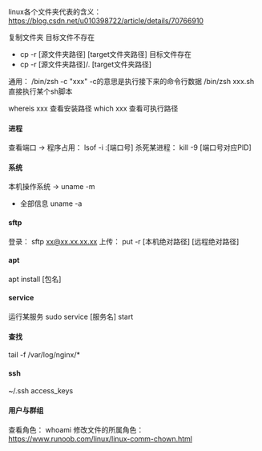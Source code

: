 linux各个文件夹代表的含义： https://blog.csdn.net/u010398722/article/details/70766910


复制文件夹
 目标文件不存在
 - cp -r [源文件夹路径] [target文件夹路径]
 目标文件存在
 - cp -r [源文件夹路径]/. [target文件夹路径]


 通用：
/bin/zsh -c "xxx"  -c的意思是执行接下来的命令行数据
/bin/zsh xxx.sh     直接执行某个sh脚本

whereis xxx 查看安装路径
which xxx 查看可执行路径




#### 进程
查看端口 -> 程序占用： lsof -i :[端口号]
杀死某进程： kill -9 [端口号对应PID]


#### 系统
本机操作系统 -> uname -m
 - 全部信息    uname -a


#### sftp
登录： sftp xx@xx.xx.xx.xx
上传： put -r [本机绝对路径] [远程绝对路径]

#### apt
apt install [包名]

#### service
运行某服务 sudo service [服务名] start


#### 查找
tail -f /var/log/nginx/*



#### ssh
~/.ssh   access_keys


#### 用户与群组
查看角色： whoami 
修改文件的所属角色： https://www.runoob.com/linux/linux-comm-chown.html